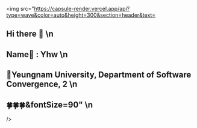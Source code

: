 <img src="https://capsule-render.vercel.app/api?type=wave&color=auto&height=300&section=header&text=
## Hi there 👋 \n
## Name📛 : Yhw \n
## 🏫Yeungnam University, Department of Software Convergence, 2 \n
## 🍀🍀🍀&fontSize=90" \n
/>

<!--
**siaewjojwafo/siaewjojwafo** is a ✨ _special_ ✨ repository because its `README.md` (this file) appears on your GitHub profile.

Here are some ideas to get you started:




- 🔭 I’m currently working on ...
- 🌱 I’m currently learning ... 
- 👯 I’m looking to collaborate on ...
- 🤔 I’m looking for help with ...
- 💬 Ask me about ...
- 📫 How to reach me: ...
- 😄 Pronouns: ...
- ⚡ Fun fact: ...
-->
